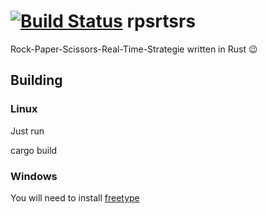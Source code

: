 [![Build Status](https://travis-ci.org/rnestler/rpsrtsrs.svg?branch=master)](https://travis-ci.org/rnestler/rpsrtsrs)
rpsrtsrs
========

Rock-Paper-Scissors-Real-Time-Strategie written in Rust :wink:

## Building

### Linux
Just run

  cargo build

### Windows
You will need to install [freetype](https://github.com/PistonDevelopers/freetype-sys#for-windows-users)
